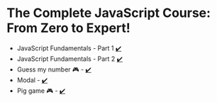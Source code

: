 # The Complete JavaScript Course: From Zero to Expert!

- JavaScript Fundamentals - Part 1 [✔️](https://github.com/13RedFox/complete_javascript_course/tree/main/01_Fundamentals_Part-1)
- JavaScript Fundamentals - Part 2 [✔️](https://github.com/13RedFox/complete_javascript_course/tree/main/02_Fundamentals_Part-2)
- Guess my number 🎮 - [✔️](https://github.com/13RedFox/complete_javascript_course/tree/main/05_Guess-My-Number)
- Modal - [✔️](https://github.com/13RedFox/complete_javascript_course/tree/main/06_Modal)
- Pig game 🎮 - [✔️](https://github.com/13RedFox/complete_javascript_course/tree/main/07_Pig-Game)
